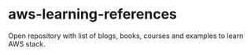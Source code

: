 # aws-learning-references
Open repository with list of blogs, books, courses and examples to learn AWS stack.
